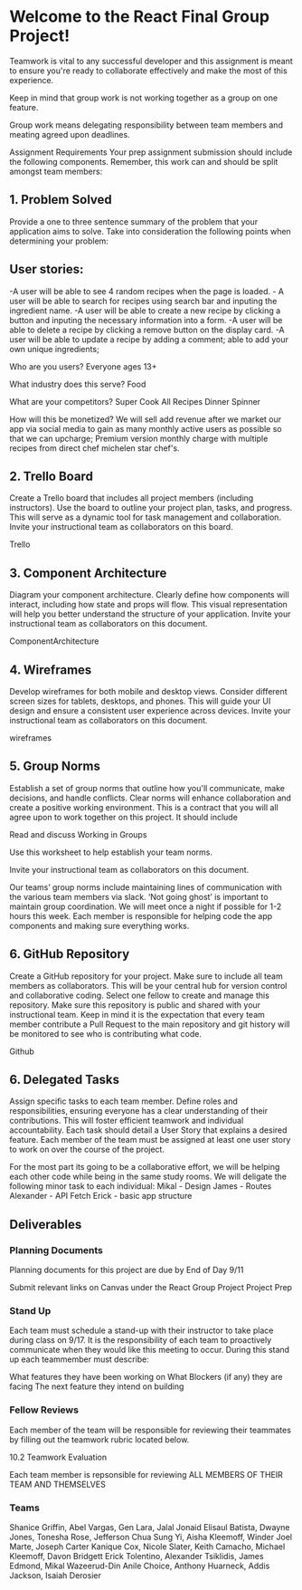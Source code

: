 # Welcome to the React Final Group Project!

Teamwork is vital to any successful developer and this assignment is meant to ensure you're ready to collaborate effectively and make the most of this experience.

Keep in mind that group work is not working together as a group on one feature.

Group work means delegating responsibility between team members and meating agreed upon deadlines.

Assignment Requirements
Your prep assignment submission should include the following components. Remember, this work can and should be split amongst team members:

## 1. Problem Solved
Provide a one to three sentence summary of the problem that your application aims to solve. Take into consideration the following points when determining your problem:

## User stories: 
-A user will be able to see 4 random recipes when the page is loaded. -
A user will be able to search for recipes using search bar and inputing the ingredient name. 
-A user will be able to create a new recipe by clicking a button and inputing the necessary information into a form. 
-A user will be able to delete a recipe by clicking a remove button on the display card. 
-A user will be able to update a recipe by adding a comment; able to add your own unique ingredients;

Who are you users?
Everyone ages 13+

What industry does this serve?
Food

What are your competitors?
Super Cook All Recipes Dinner Spinner

How will this be monetized?
We will sell add revenue after we market our app via social media to gain as many monthly active users as possible so that we can upcharge; Premium version monthly charge with multiple recipes from direct chef michelen star chef's.

## 2. Trello Board
Create a Trello board that includes all project members (including instructors). Use the board to outline your project plan, tasks, and progress. This will serve as a dynamic tool for task management and collaboration. Invite your instructional team as collaborators on this board.

Trello

## 3. Component Architecture
Diagram your component architecture. Clearly define how components will interact, including how state and props will flow. This visual representation will help you better understand the structure of your application. Invite your instructional team as collaborators on this document.

ComponentArchitecture

## 4. Wireframes
Develop wireframes for both mobile and desktop views. Consider different screen sizes for tablets, desktops, and phones. This will guide your UI design and ensure a consistent user experience across devices. Invite your instructional team as collaborators on this document.

wireframes

## 5. Group Norms
Establish a set of group norms that outline how you'll communicate, make decisions, and handle conflicts. Clear norms will enhance collaboration and create a positive working environment. This is a contract that you will all agree upon to work together on this project. It should include

Read and discuss Working in Groups

Use this worksheet to help establish your team norms.

Invite your instructional team as collaborators on this document.

Our teams’ group norms include maintaining lines of communication with the various team members via slack. ‘Not going ghost’ is important to maintain group coordination. We will meet once a night if possible for 1-2 hours this week. Each member is responsible for helping code the app components and making sure everything works.

## 6. GitHub Repository
Create a GitHub repository for your project. Make sure to include all team members as collaborators. This will be your central hub for version control and collaborative coding. Select one fellow to create and manage this repository. Make sure this repository is public and shared with your instructional team. Keep in mind it is the expectation that every team member contribute a Pull Request to the main repository and git history will be monitored to see who is contributing what code.

Github

## 6. Delegated Tasks
Assign specific tasks to each team member. Define roles and responsibilities, ensuring everyone has a clear understanding of their contributions. This will foster efficient teamwork and individual accountability. Each task should detail a User Story that explains a desired feature. Each member of the team must be assigned at least one user story to work on over the course of the project.

For the most part its going to be a collaborative effort, we will be helping each other code while being in the same study rooms. We will deligate the following minor task to each individual: Mikal - Design James - Routes Alexander - API Fetch Erick - basic app structure

## Deliverables
### Planning Documents
Planning documents for this project are due by End of Day 9/11

Submit relevant links on Canvas under the React Group Project Project Prep

### Stand Up
Each team must schedule a stand-up with their instructor to take place during class on 9/17.
It is the responsibility of each team to proactively communicate when they would like this meeting to occur.
During this stand up each teammember must describe:

What features they have been working on
What Blockers (if any) they are facing
The next feature they intend on building
### Fellow Reviews
Each member of the team will be responsible for reviewing their teammates by filling out the teamwork rubric located below.

10.2 Teamwork Evaluation

Each team member is repsonsible for reviewing ALL MEMBERS OF THEIR TEAM AND THEMSELVES

### Teams
Shanice Griffin, Abel Vargas, Gen Lara, Jalal Jonaid
Elisaul Batista, Dwayne Jones, Tonesha Rose, Jefferson Chua
Sung Yi, Aisha Kleemoff, Winder Joel Marte, Joseph Carter
Kanique Cox, Nicole Slater, Keith Camacho, Michael Kleemoff, Davon Bridgett
Erick Tolentino, Alexander Tsiklidis, James Edmond, Mikal Wazeerud-Din
Anile Choice, Anthony Huarneck, Addis Jackson, Isaiah Derosier